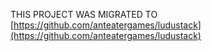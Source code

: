 THIS PROJECT WAS MIGRATED TO [https://github.com/anteatergames/ludustack](https://github.com/anteatergames/ludustack)
